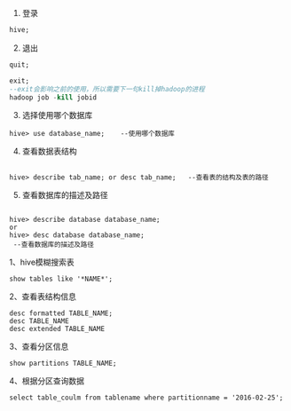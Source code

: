 

1. 登录
```sql
hive;
```

2. 退出
```sql
quit;
```


```sql
exit;
--exit会影响之前的使用，所以需要下一句kill掉hadoop的进程
hadoop job -kill jobid
```


3. 选择使用哪个数据库
```
hive> use database_name;    --使用哪个数据库
```
4. 查看数据表结构
```

hive> describe tab_name; or desc tab_name;   --查看表的结构及表的路径
```

5. 查看数据库的描述及路径
```

hive> describe database database_name; 
or
hive> desc database database_name;
 --查看数据库的描述及路径
```



1、hive模糊搜索表
```
show tables like '*NAME*';
```
2、查看表结构信息
```
desc formatted TABLE_NAME;
desc TABLE_NAME
desc extended TABLE_NAME
```

3、查看分区信息
```
show partitions TABLE_NAME;
```
4、根据分区查询数据
```
select table_coulm from tablename where partitionname = '2016-02-25';
```

